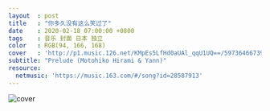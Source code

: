 ```yaml
---
layout  : post
title   : "你多久没有这么笑过了"
date    : 2020-02-18 07:00:00 +0800
tags    : 音乐 封面 日本 独立
color   : RGB(94, 166, 168)
cover   : 'http://p1.music.126.net/KMpEs5LfHd0aUAl_qqU1UQ==/5973646673962617.jpg'
subtitle: "Prelude (Motohiko Hirami & Yann)"
resource:
  netmusic: 'https://music.163.com/#/song?id=28587913'
---
```


![cover](http://p1.music.126.net/KMpEs5LfHd0aUAl_qqU1UQ==/5973646673962617.jpg)
